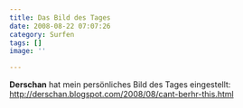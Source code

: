 ```yaml
---
title: Das Bild des Tages
date: 2008-08-22 07:07:26
category: Surfen
tags: []
image: ''

---
```


**Derschan** hat mein persönliches Bild des Tages eingestellt:  
<http://derschan.blogspot.com/2008/08/cant-berhr-this.html>
